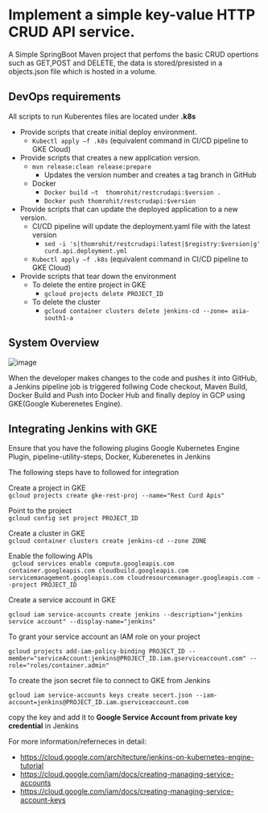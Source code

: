 # Implement a simple key-value HTTP CRUD API service. 

A Simple SpringBoot Maven project that perfoms the basic CRUD opertions such as GET,POST and DELETE, the data is stored/presisted in a objects.json file which is hosted in a volume.

## DevOps requirements

All scripts to run Kuberentes files are located under **.k8s**

-	Provide scripts that create initial deploy environment.
    *	`Kubectl apply –f .k8s` (equivalent command in CI/CD pipeline to GKE Cloud) 
-	Provide scripts that creates a new application version.
    *	`mvn release:clean release:prepare`
        -	Updates the version number and creates a tag branch in GitHub
    *	Docker
         - `Docker build –t  thomrohit/restcrudapi:$version .`
         - `Docker push thomrohit/restcrudapi:$version` 
-	Provide scripts that can update the deployed application to a new version.
    *	CI/CD pipeline will update the deployment.yaml file with the latest version
         -	`sed -i 's|thomrohit/restcrudapi:latest|$registry:$version|g' curd.api.deployment.yml`
    *	`Kubectl apply –f .k8s` (equivalent command in CI/CD pipeline to GKE Cloud)  
-	Provide scripts that tear down the environment
    *	To delete the entire project in GKE
        - `gcloud projects delete PROJECT_ID`
    *	To delete the cluster
        - `gcloud container clusters delete jenkins-cd --zone= asia-south1-a`

## System Overview
![image](https://user-images.githubusercontent.com/37391853/150505929-88d01921-360b-4dbe-aa33-1943e4f8911f.png)


When the developer makes changes to the code and pushes it into GitHub, a Jenkins pipeline job is triggered follwing Code checkout, Maven Build, Docker Build and Push into Docker Hub and finally deploy in GCP using GKE(Google Kuberenetes Engine).

## Integrating Jenkins with GKE

Ensure that you have the  following plugins Google Kubernetes Engine Plugin, pipeline-utility-steps, Docker, Kuberenetes in Jenkins

The following steps have to followed  for integration<br/>

Create a project in GKE<br/>
  `gcloud projects create gke-rest-proj --name="Rest Curd Apis"`

Point to the project <br/>
  `gcloud config set project PROJECT_ID`

Create a cluster in GKE<br/>
  `gcloud container clusters create jenkins-cd --zone ZONE `

Enable the following APIs<br/>
 ` gcloud services enable compute.googleapis.com container.googleapis.com cloudbuild.googleapis.com servicemanagement.googleapis.com cloudresourcemanager.googleapis.com --project PROJECT_ID`
  
Create a service account in GKE<br/>

  `gcloud iam service-accounts create jenkins --description="jenkins service account" --display-name="jenkins"`

To grant your service account an IAM role on your project<br/>

  `gcloud projects add-iam-policy-binding PROJECT_ID --member="serviceAccount:jenkins@PROJECT_ID.iam.gserviceaccount.com" --role="roles/container.admin"`

To create the json secret file to connect to GKE from Jenkins<br/>

  `gcloud iam service-accounts keys create secert.json --iam-account=jenkins@PROJECT_ID.iam.gserviceaccount.com`<br/>

copy the key  and add it to **Google Service Account from private key credential** in Jenkins<br/>

For more information/referneces in detail:
- https://cloud.google.com/architecture/jenkins-on-kubernetes-engine-tutorial
- https://cloud.google.com/iam/docs/creating-managing-service-accounts
- https://cloud.google.com/iam/docs/creating-managing-service-account-keys


